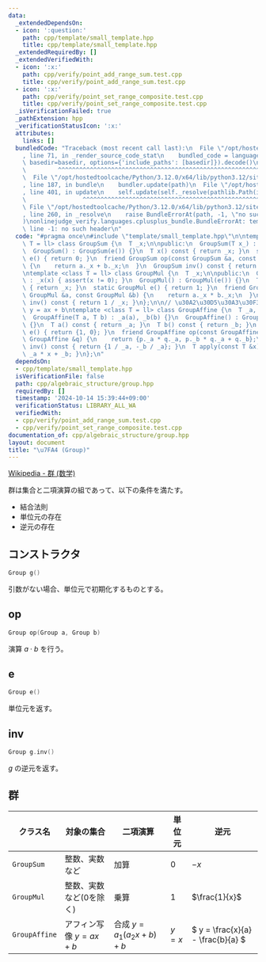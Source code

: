 ```yaml
---
data:
  _extendedDependsOn:
  - icon: ':question:'
    path: cpp/template/small_template.hpp
    title: cpp/template/small_template.hpp
  _extendedRequiredBy: []
  _extendedVerifiedWith:
  - icon: ':x:'
    path: cpp/verify/point_add_range_sum.test.cpp
    title: cpp/verify/point_add_range_sum.test.cpp
  - icon: ':x:'
    path: cpp/verify/point_set_range_composite.test.cpp
    title: cpp/verify/point_set_range_composite.test.cpp
  _isVerificationFailed: true
  _pathExtension: hpp
  _verificationStatusIcon: ':x:'
  attributes:
    links: []
  bundledCode: "Traceback (most recent call last):\n  File \"/opt/hostedtoolcache/Python/3.12.0/x64/lib/python3.12/site-packages/onlinejudge_verify/documentation/build.py\"\
    , line 71, in _render_source_code_stat\n    bundled_code = language.bundle(stat.path,\
    \ basedir=basedir, options={'include_paths': [basedir]}).decode()\n          \
    \         ^^^^^^^^^^^^^^^^^^^^^^^^^^^^^^^^^^^^^^^^^^^^^^^^^^^^^^^^^^^^^^^^^^^^^^^^^^^^^^^^^\n\
    \  File \"/opt/hostedtoolcache/Python/3.12.0/x64/lib/python3.12/site-packages/onlinejudge_verify/languages/cplusplus.py\"\
    , line 187, in bundle\n    bundler.update(path)\n  File \"/opt/hostedtoolcache/Python/3.12.0/x64/lib/python3.12/site-packages/onlinejudge_verify/languages/cplusplus_bundle.py\"\
    , line 401, in update\n    self.update(self._resolve(pathlib.Path(included), included_from=path))\n\
    \                ^^^^^^^^^^^^^^^^^^^^^^^^^^^^^^^^^^^^^^^^^^^^^^^^^^^^^^^^^\n \
    \ File \"/opt/hostedtoolcache/Python/3.12.0/x64/lib/python3.12/site-packages/onlinejudge_verify/languages/cplusplus_bundle.py\"\
    , line 260, in _resolve\n    raise BundleErrorAt(path, -1, \"no such header\"\
    )\nonlinejudge_verify.languages.cplusplus_bundle.BundleErrorAt: template/small_template.hpp:\
    \ line -1: no such header\n"
  code: "#pragma once\n#include \"template/small_template.hpp\"\n\ntemplate <class\
    \ T = ll> class GroupSum {\n  T _x;\n\npublic:\n  GroupSum(T x_) : _x(x_) {}\n\
    \  GroupSum() : GroupSum(e()) {}\n  T x() const { return _x; }\n  static GroupSum\
    \ e() { return 0; }\n  friend GroupSum op(const GroupSum &a, const GroupSum &b)\
    \ {\n    return a._x + b._x;\n  }\n  GroupSum inv() const { return -_x; }\n};\n\
    \ntemplate <class T = ll> class GroupMul {\n  T _x;\n\npublic:\n  GroupMul(T x)\
    \ : _x(x) { assert(x != 0); }\n  GroupMul() : GroupMul(e()) {}\n  T x() const\
    \ { return _x; }\n  static GroupMul e() { return 1; }\n  friend GroupMul op(const\
    \ GroupMul &a, const GroupMul &b) {\n    return a._x * b._x;\n  }\n  GroupMul\
    \ inv() const { return 1 / _x; }\n};\n\n// \u30A2\u30D5\u30A3\u30F3\u5199\u50CF\
    \ y = ax + b\ntemplate <class T = ll> class GroupAffine {\n  T _a, _b;\n\npublic:\n\
    \  GroupAffine(T a, T b) : _a(a), _b(b) {}\n  GroupAffine() : GroupAffine(e())\
    \ {}\n  T a() const { return _a; }\n  T b() const { return _b; }\n  static GroupAffine\
    \ e() { return {1, 0}; }\n  friend GroupAffine op(const GroupAffine &p, const\
    \ GroupAffine &q) {\n    return {p._a * q._a, p._b * q._a + q._b};\n  }\n  GroupAffine\
    \ inv() const { return {1 / _a, -_b / _a}; }\n  T apply(const T &x) const { return\
    \ _a * x + _b; }\n};\n"
  dependsOn:
  - cpp/template/small_template.hpp
  isVerificationFile: false
  path: cpp/algebraic_structure/group.hpp
  requiredBy: []
  timestamp: '2024-10-14 15:39:44+09:00'
  verificationStatus: LIBRARY_ALL_WA
  verifiedWith:
  - cpp/verify/point_add_range_sum.test.cpp
  - cpp/verify/point_set_range_composite.test.cpp
documentation_of: cpp/algebraic_structure/group.hpp
layout: document
title: "\u7FA4 (Group)"
---
```

<link rel="stylesheet" type="text/css" href="/css/common.css">

[Wikipedia - 群 (数学)](https://ja.wikipedia.org/wiki/%E7%BE%A4_(%E6%95%B0%E5%AD%A6))

群は集合と二項演算の組であって、以下の条件を満たす。

- 結合法則
- 単位元の存在
- 逆元の存在

## コンストラクタ

```cpp
Group g()
```

引数がない場合、単位元で初期化するものとする。

## op

```cpp
Group op(Group a, Group b)
```

演算 $a \cdot b$ を行う。

## e

```cpp
Group e()
```

単位元を返す。

## inv

```cpp
Group g.inv()
```

$g$ の逆元を返す。

## 群

|クラス名|対象の集合|二項演算|単位元|逆元|
|--|--|--|--|--|
|`GroupSum`|整数、実数など|加算|$0$|$-x$|
|`GroupMul`|整数、実数など(0を除く)|乗算|$1$|$\frac{1}{x}$|
|`GroupAffine`|アフィン写像 $y=a x + b$|合成 $y = a_1 (a_2 x + b) + b$|$y = x$|$ y = \frac{x}{a} - \frac{b}{a} $|